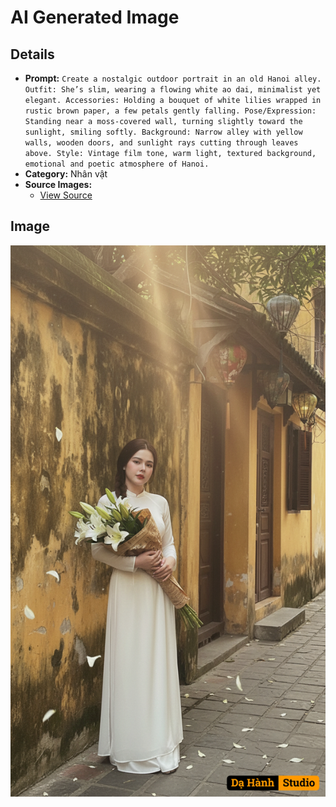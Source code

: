 # AI Generated Image

## Details
- **Prompt:** `Create a nostalgic outdoor portrait in an old Hanoi alley.
Outfit: She’s slim, wearing a flowing white ao dai, minimalist yet elegant.
Accessories: Holding a bouquet of white lilies wrapped in rustic brown paper, a few petals gently falling.
Pose/Expression: Standing near a moss-covered wall, turning slightly toward the sunlight, smiling softly.
Background: Narrow alley with yellow walls, wooden doors, and sunlight rays cutting through leaves above.
Style: Vintage film tone, warm light, textured background, emotional and poetic atmosphere of Hanoi. `
- **Category:** Nhân vật
- **Source Images:**
  - [View Source](https://raw.githubusercontent.com/lenzcomvth/ImageLibrary/main/Female.png)

## Image
![AI Generated Image](./image-2025-10-06T22-00-44-176Z-btr5s.png)